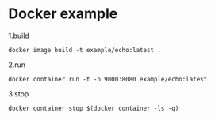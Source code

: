 # Docker example

1.build

```
docker image build -t example/echo:latest .
```

2.run

```
docker container run -t -p 9000:8080 example/echo:latest
```

3.stop

```
docker container stop $(docker container -ls -q)
```
